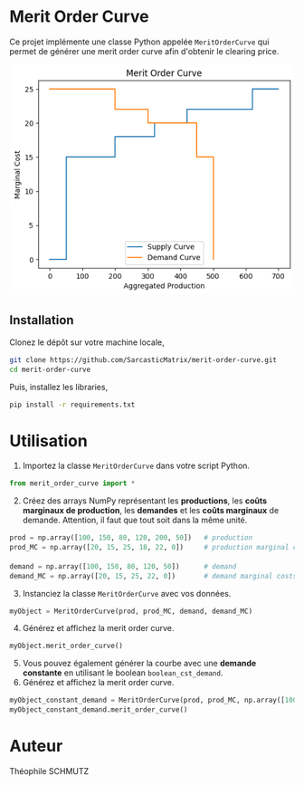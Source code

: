# Merit Order Curve

Ce projet implémente une classe Python appelée `MeritOrderCurve` qui permet de générer une merit order curve afin d'obtenir le clearing price. 

![Alt text](image.png)

## Installation

Clonez le dépôt sur votre machine locale,
```bash
git clone https://github.com/SarcasticMatrix/merit-order-curve.git
cd merit-order-curve
```
Puis, installez les libraries,
```bash
pip install -r requirements.txt
```
# Utilisation

1. Importez la classe `MeritOrderCurve` dans votre script Python.

```python
from merit_order_curve import *
```

2. Créez des arrays NumPy représentant les **productions**, les **coûts marginaux de production**, les **demandes** et les **coûts marginaux** de demande. Attention, il faut que tout soit dans la même unité. 
```python
prod = np.array([100, 150, 80, 120, 200, 50])   # production
prod_MC = np.array([20, 15, 25, 18, 22, 0])     # production marginal costs

demand = np.array([100, 150, 80, 120, 50])      # demand
demand_MC = np.array([20, 15, 25, 22, 0])       # demand marginal costs
```

3. Instanciez la classe `MeritOrderCurve` avec vos données.
```python
myObject = MeritOrderCurve(prod, prod_MC, demand, demand_MC)
```

4. Générez et affichez la merit order curve.
```python
myObject.merit_order_curve()
```

5. Vous pouvez également générer la courbe avec une **demande constante** en utilisant le boolean `boolean_cst_demand`.
4. Générez et affichez la merit order curve.
```python
myObject_constant_demand = MeritOrderCurve(prod, prod_MC, np.array([100]), boolean_cst_demand=True)
myObject_constant_demand.merit_order_curve()
```

# Auteur
Théophile SCHMUTZ